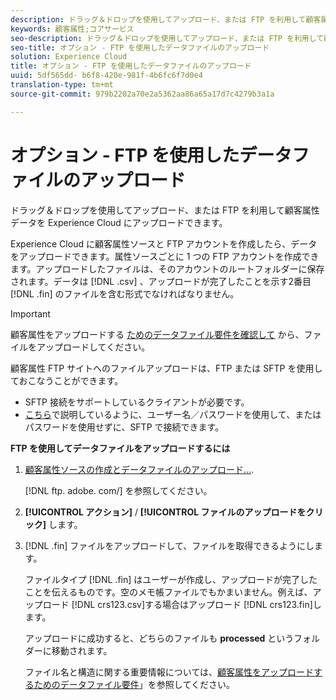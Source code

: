 ```yaml
---
description: ドラッグ＆ドロップを使用してアップロード、または FTP を利用して顧客属性データを Experience Cloud にアップロードできます。
keywords: 顧客属性;コアサービス
seo-description: ドラッグ＆ドロップを使用してアップロード、または FTP を利用して顧客属性データを Experience Cloud にアップロードできます。
seo-title: オプション - FTP を使用したデータファイルのアップロード
solution: Experience Cloud
title: オプション - FTP を使用したデータファイルのアップロード
uuid: 5df565dd- b6f8-420e-981f-4b6fc6f7d0e4
translation-type: tm+mt
source-git-commit: 979b2202a70e2a5362aa86a65a17d7c4279b3a1a

---
```



# オプション - FTP を使用したデータファイルのアップロード

ドラッグ＆ドロップを使用してアップロード、または FTP を利用して顧客属性データを Experience Cloud にアップロードできます。

Experience Cloud に顧客属性ソースと FTP アカウントを作成したら、データをアップロードできます。属性ソースごとに 1 つの FTP アカウントを作成できます。アップロードしたファイルは、そのアカウントのルートフォルダーに保存されます。データは [!DNL .csv] 、アップロードが完了したことを示す2番目 [!DNL .fin] のファイルを含む形式でなければなりません。

>[!IMPORTANT]
>
>顧客属性をアップロードする [ためのデータファイル要件を確認して](../attributes/crs-data-file.md#concept_DE908F362DF24172BFEF48E1797DAF19) から、ファイルをアップロードしてください。


顧客属性 FTP サイトへのファイルアップロードは、FTP または SFTP を使用しておこなうことができます。

* SFTP 接続をサポートしているクライアントが必要です。
* [こちら](https://marketing.adobe.com/resources/help/en_US/whitepapers/ftp/?f=ftp_sftp_cert_auth)で説明しているように、ユーザー名／パスワードを使用して、またはパスワードを使用せずに、SFTP で接続できます。



<!-- <p>Error states - get with Matt and Dave </p> 
<p>What are the most common reasons for doing this? Retail? Do a use case example, then show an AN example. </p> 
<p>You create one FTP per attribute source. Files go to the root folder in that account. The file type .fin is user-created. (For example, upload a .csv then a .fin of the same name, which signals you have completed the upload. https://wiki.corp.adobe.com/display/marketingcloud/Customer+Record+Services#CustomerRecordServices-FileFormats (leverage for doc). Possibly link from FTP File Reqs page to a help file about naming conventions. Need a new file type page for this. Similar content here: https://marketing.adobe.com/resources/help/en_US/reference/c_general_file_structure.html and here: https://marketing.adobe.com/resources/help/en_US/whitepapers/ftp/ftp_datasources.html </p> 
<p>Drag-n-drop and zip functionality for uploads - 1/21/2015. S/b less than 100 megs for drag and drop zip file. Fin file not required for drag/drop. </p> 
<p>Preview Data - shows the last upload (?) </p> 
<p>Need a link to the "instructions" on that information icon with the image. </p> 
<p>Workflow: Drag and drop, validate schema, configure subscription, save/activate. </p> -->
**FTP を使用してデータファイルをアップロードするには**

1. [顧客属性ソースの作成とデータファイルのアップロード...](../attributes/t-crs-usecase.md#task_BCC327B2A0EF4A1BBB2934013AB92B78).

   [!DNL ftp. adobe. com/<sftpname>] を参照してください。

1. **[!UICONTROL アクション]** / **[!UICONTROL ファイルのアップロードをクリック]** します。

1. [!DNL .fin] ファイルをアップロードして、ファイルを取得できるようにします。

   ファイルタイプ [!DNL .fin] はユーザーが作成し、アップロードが完了したことを伝えるものです。空のメモ帳ファイルでもかまいません。例えば、アップロード [!DNL crs123.csv]する場合はアップロード [!DNL crs123.fin]します。

   アップロードに成功すると、どちらのファイルも **processed** というフォルダーに移動されます。


   ファイル名と構造に関する重要情報については、[顧客属性をアップロードするためのデータファイル要件](../attributes/crs-data-file.md#concept_DE908F362DF24172BFEF48E1797DAF19)」を参照してください。
